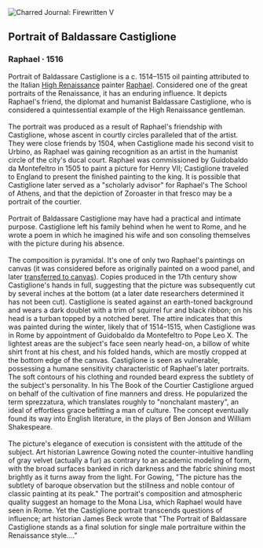 <div class="artwork-of-the-day">
  <div class="container">
    <div class="img-wrapper">
      <img
        src="https://uploads0.wikiart.org/images/raphael/portrait-of-baldassare-castiglione-1516.jpg!Large.jpg"
        alt="Charred Journal: Firewritten V" />
    </div>
    <div class="artwork-detail">
      <div class="artwork-origin"> 
        <h2 class="artwork-name">Portrait of Baldassare Castiglione</h2>
        <h3 class="artist">
          Raphael
                    ·  1516
        </h3>
      </div>
      <p class="description">
        <span class="artwork-description-text ng-binding" ng-bind-html="viewModel.ArtworkOfTheDay.Description | unsafe">Portrait of Baldassare Castiglione is a c. 1514–1515 oil painting attributed to the Italian <a target="_blank" href="/en/artists-by-art-movement/high-renaissance">High Renaissance</a> painter <a target="_blank" href="/en/raphael">Raphael</a>. Considered one of the great portraits of the Renaissance, it has an enduring influence. It depicts Raphael's friend, the diplomat and humanist Baldassare Castiglione, who is considered a quintessential example of the High Renaissance gentleman.
<br>
<br>The portrait was produced as a result of Raphael's friendship with Castiglione, whose ascent in courtly circles paralleled that of the artist. They were close friends by 1504, when Castiglione made his second visit to Urbino, as Raphael was gaining recognition as an artist in the humanist circle of the city's ducal court. Raphael was commissioned by Guidobaldo da Montefeltro in 1505 to paint a picture for Henry VII; Castiglione traveled to England to present the finished painting to the king. It is possible that Castiglione later served as a "scholarly advisor" for Raphael's The School of Athens, and that the depiction of Zoroaster in that fresco may be a portrait of the courtier.
<br>
<br>Portrait of Baldassare Castiglione may have had a practical and intimate purpose. Castiglione left his family behind when he went to Rome, and he wrote a poem in which he imagined his wife and son consoling themselves with the picture during his absence.
<br>
<br>The composition is pyramidal. It's one of only two Raphael's paintings on canvas (it was considered before as originally painted on a wood panel, and later <a target="_blank" href="/en/paintings-by-media/transferred-to-linen">transferred to canvas</a>). Copies produced in the 17th century show Castiglione's hands in full, suggesting that the picture was subsequently cut by several inches at the bottom (at a later date researchers determined it has not been cut). Castiglione is seated against an earth-toned background and wears a dark doublet with a trim of squirrel fur and black ribbon; on his head is a turban topped by a notched beret. The attire indicates that this was painted during the winter, likely that of 1514–1515, when Castiglione was in Rome by appointment of Guidobaldo da Montefeltro to Pope Leo X. The lightest areas are the subject's face seen nearly head-on, a billow of white shirt front at his chest, and his folded hands, which are mostly cropped at the bottom edge of the canvas. Castiglione is seen as vulnerable, possessing a humane sensitivity characteristic of Raphael's later portraits. The soft contours of his clothing and rounded beard express the subtlety of the subject's personality. In his The Book of the Courtier Castiglione argued on behalf of the cultivation of fine manners and dress. He popularized the term sprezzatura, which translates roughly to "nonchalant mastery", an ideal of effortless grace befitting a man of culture. The concept eventually found its way into English literature, in the plays of Ben Jonson and William Shakespeare.
<br>
<br>The picture's elegance of execution is consistent with the attitude of the subject. Art historian Lawrence Gowing noted the counter-intuitive handling of gray velvet (actually a fur) as contrary to an academic modeling of form, with the broad surfaces banked in rich darkness and the fabric shining most brightly as it turns away from the light. For Gowing, "The picture has the subtlety of baroque observation but the stillness and noble contour of classic painting at its peak." The portrait's composition and atmospheric quality suggest an homage to the Mona Lisa, which Raphael would have seen in Rome. Yet the Castiglione portrait transcends questions of influence; art historian James Beck wrote that "The Portrait of Baldassare Castiglione stands as a final solution for single male portraiture within the Renaissance style...."</span>
                        <div class="text-shadow-container" ng-show="showShadow" style=""></div>
      </p>
    </div>
  </div>

</div>
